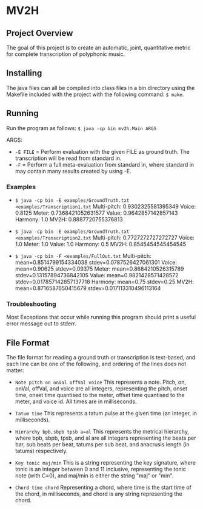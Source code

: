 # MV2H

## Project Overview
The goal of this project is to create an automatic, joint, quantitative metric for complete transcription of polyphonic music.

## Installing
The java files can all be compiled into class files in a bin directory using the Makefile
included with the project with the following command: `$ make`.

## Running
Run the program as follows:
`$ java -cp bin mv2h.Main ARGS`

ARGS:
 * `-E FILE` = Perform evaluation with the given FILE as ground truth. The transcription will be read from standard in.
 * `-F` = Perform a full meta-evaluation from standard in, where standard in may contain many results created by using -E.

### Examples
 * `$ java -cp bin -E examples/GroundTruth.txt <examples/Transcription1.txt`
Multi-pitch: 0.9302325581395349
Voice: 0.8125
Meter: 0.7368421052631577
Value: 0.9642857142857143
Harmony: 1.0
MV2H: 0.8887720755376813
 
 * `$ java -cp bin -E examples/GroundTruth.txt <examples/Transcription2.txt`
Multi-pitch: 0.7727272727272727
Voice: 1.0
Meter: 1.0
Value: 1.0
Harmony: 0.5
MV2H: 0.8545454545454545
 
 * `$ java -cp bin -F <examples/FullOut.txt`
Multi-pitch: mean=0.8514799154334038 stdev=0.0787526427061301
Voice: mean=0.90625 stdev=0.09375
Meter: mean=0.8684210526315789 stdev=0.13157894736842105
Value: mean=0.9821428571428572 stdev=0.017857142857137718
Harmony: mean=0.75 stdev=0.25
MV2H: mean=0.8716587650415679 stdev=0.017113310496113164

### Troubleshooting
Most Exceptions that occur while running this program should print a useful error message out to
stderr.

## File Format
The file format for reading a ground truth or transcription is text-based, and each line can be one of the following, and ordering of the lines does not matter:

 * `Note pitch on onVal offVal voice`
This represents a note. Pitch, on, onVal, offVal, and voice are all integers, representing the pitch, onset time, onset time quantised to the meter, offset time quantised to the meter, and voice id. All times are in milliseconds.
 
 * `Tatum time`
This represents a tatum pulse at the given time (an integer, in milliseconds).
 
 
 * `Hierarchy bpb,sbpb tpsb a=al`
This represents the metrical hierarchy, where bpb, sbpb, tpsb, and al are all integers representing the beats per bar, sub beats per beat, tatums per sub beat, and anacrusis length (in tatums) respectively.
 
 * `Key tonic maj/min`
This is a string representing the key signature, where tonic is an integer between 0 and 11 inclusive, representing the tonic note (with C=0), and maj/min is either the string "maj" or "min".
 
 * `Chord time chord`
Representing a chord, where time is the start time of the chord, in milliseconds, and chord is any string representing the chord.
